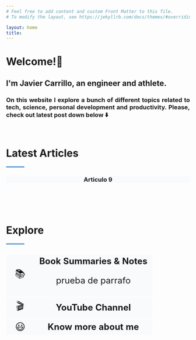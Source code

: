 ```yaml
---
# Feel free to add content and custom Front Matter to this file.
# To modify the layout, see https://jekyllrb.com/docs/themes/#overriding-theme-defaults

layout: home
title: 
---
```

<h1><b>Welcome!</b>👋</h1>

<h2 style="text-align: justify">I'm Javier Carrillo, an engineer and athlete.</h2>
<h3 style="text-align: justify">On this website I explore a bunch of different topics related to tech, science, personal development and productivity. Please, check out latest post down below ⬇️</h3>
<script async data-uid="b6b777ef50" src="https://fabulous-maker-8008.ck.page/b6b777ef50/index.js"></script>
<br>
<h1 style="text-align: justify"><b>Latest Articles</b></h1>
<hr style="width: 10%; height: 3px; background-color: #5395CE">
<header style="background-color: #F8FAFC"><h3>Articulo 9</h3></header>
<br>
<h1 style="text-align: justify"><b>Explore</b></h1>
<hr style="width: 10%; height: 3px; background-color: #5395CE">
<table style="table-layout: fixed; width: 450px">
  <caption></caption>
  <tr>
    <td style="font-size: 170%; text-align: center; background-color: #F8FAFC; table-layout: fixed; width: 50px; height: 40px; border-style: hidden">📚</td>
    <td style="font-size: 150%; text-align: center; background-color: #F8FAFC; table-layout: fixed; width: 300px; height: 40px; border-style: hidden"><b>Book Summaries & Notes</b><p>prueba de parrafo</p></td>
  </tr>
   <tr>
    <td style="font-size: 10%; text-align: center; background-color: #FDFDFD; table-layout: fixed; width: 50px; height: 3px; border-style: hidden"></td>
    <td style="font-size: 10%; text-align: center; background-color: #FDFDFD; table-layout: fixed; width: 300px; height: 3px; border-style: hidden"><b></b></td>
  </tr>
  <tr>
    <td style="font-size: 170%; text-align: center; background-color: #F8FAFC; table-layout: fixed; width: 50px; height: 40px; border-style: hidden">🎬</td>
    <td style="font-size: 150%; text-align: center; background-color: #F8FAFC; table-layout: fixed; width: 300px; height: 40px; border-style: hidden"><b>YouTube Channel</b></td>
  </tr>
  <tr>
    <td style="font-size: 10%; text-align: center; background-color: #FDFDFD; table-layout: fixed; width: 50px; height: 3px; border-style: hidden"></td>
    <td style="font-size: 10%; text-align: center; background-color: #FDFDFD; table-layout: fixed; width: 300px; height: 3px; border-style: hidden"><b></b></td>
  </tr>
  <tr>
    <td style="font-size: 170%; text-align: center; background-color: #F8FAFC; table-layout: fixed; width: 50px; height: 40px; border-style: hidden">😃</td>
    <td style="font-size: 150%; text-align: center; background-color: #F8FAFC; table-layout: fixed; width: 300px; height: 40px; border-style: hidden"><b>Know more about me</b></td>
  </tr>
</table>

<!--
    <header style="background-color: #F5F7F9; border-radius: 20px; padding: 10px">
    <h3 style="text-align: justify">If you are interested about me, please check out <a href="https://jcentercreation.github.io/JekyllPersonalWeb/whoIam"><b>Who I Am</b></a> and <a href="https://jcentercreation.github.io/JekyllPersonalWeb/whatIdo"><b>What I Do</b></a> to know more about my career and personal life.</h3>
    </header>
    <br>
    <header style="background-color: #EAF2FB; border-radius: 20px; padding: 10px">
    <h3 style="text-align: justify;">And if you are one of those who prefer watching a movie rather than reading a book then you will enjoy more my <a href="https://www.youtube.com/channel/UCYYS01JxUBwsVUYocGZ9lQw/featured?view_as=subscriber"><b style="color: red">Youtube</b><b> Channel</b></a>.🎬</h3>
    </header>
    <br>
-->

<!--
    <header style="background-color: #020C2B; border-radius: 20px; padding: 10px">
    <h3 style="text-align: center; color: white">Thanks for stopping by and don't forget to subscribe!!!</h3>
    </header>
    <br>
    <br>
-->

<!--
    <table align="center" bgcolor="#1E679A" style="border: none; border-radius: 20px; width: 50%"> 
        <tr style="border: none"> 
            <td width="50" style="border: none" align="center">
                <font width="50" color="#FFFFFF" face="arial, verdana, helvetica" style="border: none"> 
                    <h2><b>Don't forget to subscribe to my weekly tech newsletter 💌</b></h2>
                    <section align="center">
                        <form action="https://formspree.io/f/xoqpkyor" method="POST" align="center">
                            <label><input style="font-size: 100%; border: #FFFFFF solid;" size="25" type="text" name="_replyto" placeholder="Your mail here"></label>
                            <br>
                            <button style="font-size: 100%; padding: 10px; font-weight: 700; color: #FFFFFF; background-color: #1E679A; border-radius: 4px; border: solid;" type="submit" face="arial, verdana, helvetica">Subscribe</button>
                        </form>
                    </section>
                    </font>
            </td> 
        </tr> 
    </table>
-->